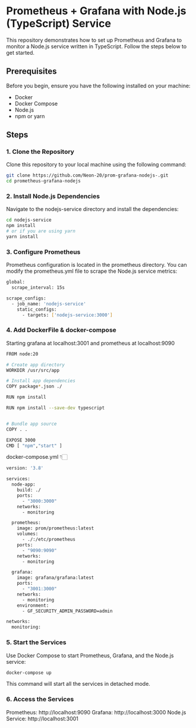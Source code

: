 # Prometheus + Grafana with Node.js (TypeScript) Service

This repository demonstrates how to set up Prometheus and Grafana to monitor a Node.js service written in TypeScript. Follow the steps below to get started.

## Prerequisites

Before you begin, ensure you have the following installed on your machine:

- Docker
- Docker Compose
- Node.js
- npm or yarn

## Steps

### 1. Clone the Repository

Clone this repository to your local machine using the following command:

```bash
git clone https://github.com/Neon-20/prom-grafana-nodejs-.git
cd prometheus-grafana-nodejs
```

### 2. Install Node.js Dependencies

Navigate to the nodejs-service directory and install the dependencies:

```bash
cd nodejs-service
npm install
# or if you are using yarn
yarn install
```

### 3. Configure Prometheus

Prometheus configuration is located in the prometheus directory. You can modify the prometheus.yml file to scrape the Node.js service metrics:

```bash
global:
  scrape_interval: 15s

scrape_configs:
  - job_name: 'nodejs-service'
    static_configs:
      - targets: ['nodejs-service:3000']
```

### 4. Add DockerFile & docker-compose 

Starting grafana at localhost:3001 and prometheus at localhost:9090

```bash
FROM node:20

# Create app directory
WORKDIR /usr/src/app

# Install app dependencies
COPY package*.json ./

RUN npm install

RUN npm install --save-dev typescript


# Bundle app source
COPY . .

EXPOSE 3000
CMD [ "npm","start" ]
```

docker-compose.yml 👇🏻

```bash
version: '3.8'

services:
  node-app:
    build: ./
    ports:
      - "3000:3000"
    networks:
      - monitoring

  prometheus:
    image: prom/prometheus:latest
    volumes:
      - ./:/etc/prometheus
    ports:
      - "9090:9090"
    networks:
      - monitoring

  grafana:
    image: grafana/grafana:latest
    ports:
      - "3001:3000"
    networks:
      - monitoring
    environment:
      - GF_SECURITY_ADMIN_PASSWORD=admin

networks:
  monitoring:
```

### 5. Start the Services

Use Docker Compose to start Prometheus, Grafana, and the Node.js service:

```bash
docker-compose up
```

This command will start all the services in detached mode.
### 6. Access the Services

Prometheus: http://localhost:9090
Grafana: http://localhost:3000
Node.js Service: http://localhost:3001

